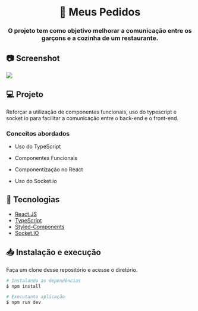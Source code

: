 <h1 align="center">🍔 Meus Pedidos</h1>

<h3 align="center">
  O projeto tem como objetivo melhorar a comunicação entre os garçons e a cozinha de um restaurante.
</h3>

## 📷 Screenshot
<img src="https://github.com/carlosaaraujo/meusPedidos/assets/46418534/282636a2-e498-44df-b7c6-dbe3f8cf5b22" />

## 💻 Projeto

Reforçar a utilização de componentes funcionais, uso do typescript e socket io para facilitar a comunicação entre o back-end e o front-end.

### Conceitos abordados

- Uso do TypeScript

- Componentes Funcionais

- Componentização no React

- Uso do Socket.io

## 🔧 Tecnologias

-  [React.JS](https://reactjs.org/)
-  [TypeScript](https://www.typescriptlang.org/)
-  [Styled-Components](https://styled-components.com/)
-  [Socket.IO](https://socket.io/)

## 📥 Instalação e execução

Faça um clone desse repositório e acesse o diretório.

```bash
# Instalando as dependências
$ npm install

# Executanto aplicação
$ npm run dev
```
